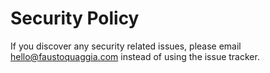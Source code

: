 # Security Policy

If you discover any security related issues, please email hello@faustoquaggia.com instead of using the issue tracker.

